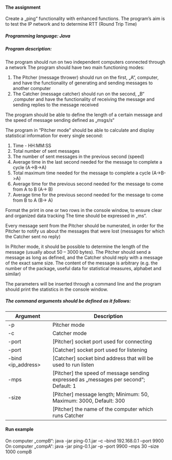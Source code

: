#### The assignment
Create a „ping“ functionality with enhanced functions. The program’s aim is to test the IP network and to determine RTT (Round Trip Time)
##### Programming language: Java 
##### Program description:
The program should run on two independent computers connected through a network
The program should have two main functioning modes:

1. The Pitcher (message thrower) should run on the first, „A“, computer, and have the
functionality of generating and sending messages to another computer
2. The Catcher (message catcher) should run on the second, „B“ ,computer and have the
functionality of receiving the message and sending replies to the message received

The program should be able to define the length of a certain message and the speed of message sending defined as „msgs/s“

The program in “Pitcher mode” should be able to calculate and display statistical information for every single second:
1. Time - HH:MM:SS
2. Total number of sent messages
3. The number of sent messages in the previous second (speed)
4. Average time in the last second needed for the message to complete a cycle (A->B->A)
5. Total maximum time needed for the message to complete a cycle (A->B->A)
6. Average time for the previous second needed for the message to come from A to B (A-> B)
7. Average time for the previous second needed for the message to come from B to A (B-> A)

Format the print in one or two rows in the console window, to ensure clear and organized data tracking
The time should be expressed in „ms“.

Every message sent from the Pitcher should be numerated, in order for the Pitcher to notify us about the messages that were lost (messages for which the Catcher sent no reply)

In Pitcher mode, it should be possible to determine the length of the message (usually about 50 – 3000 bytes). 
The Pitcher should send a message as long as defined, and the Catcher should reply with a message of the exact same size. 
The content of the message is arbitrary (e.g. the number of the package, useful data for statistical measures, alphabet and similar)

The parameters will be inserted through a command line and the program should print the statistics in the console window. 

##### The command arguments should be defined as it follows:

Argument   | Description  
---|---
 -p | Pitcher mode 
 -c | Catcher mode 
 -port <port> |  [Pitcher] socket port used for connecting 
 -port <port> |  [Catcher] socket port used for listening
 -bind <ip_address> | [Catcher] socket bind address that will be used to run listen
 -mps <rate> |  [Pitcher] the speed of message sending expressed as „messages per second“; Default: 1
 -size <size> | [Pitcher] message length; Minimum: 50, Maximum: 3000, Default: 300
 <hostname> |  [Pitcher] the name of the computer which runs Catcher
 
#### Run example
On computer „compB“: java -jar ping-0.1.jar –c –bind 192.168.0.1 –port 9900
On computer „compA“: java -jar ping-0.1.jar –p –port 9900 –mps 30 –size 1000 compB
